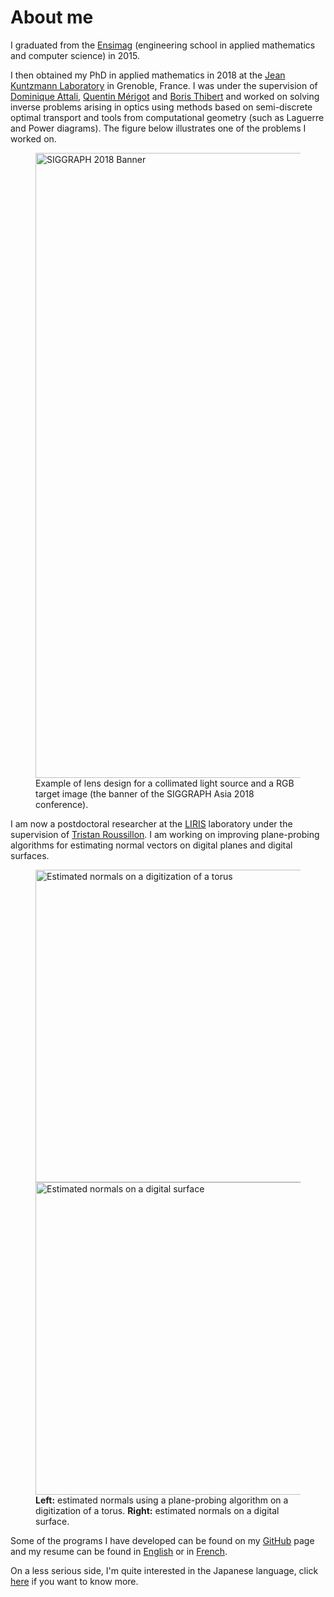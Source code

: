 # About me

I graduated from the [Ensimag](http://ensimag.grenoble-inp.fr/welcome/) (engineering school in applied mathematics and computer science) in 2015.

I then obtained my PhD in applied mathematics in 2018 at the [Jean Kuntzmann Laboratory](https://ljk.imag.fr/index_en.php) in Grenoble, France. I was under the supervision of [Dominique Attali](https://www.gipsa-lab.grenoble-inp.fr/~dominique.attali/), [Quentin Mérigot](http://quentin.mrgt.fr/) and [Boris Thibert](https://www-ljk.imag.fr/membres/Boris.Thibert/) and worked on solving inverse problems arising in optics using methods based on semi-discrete optimal transport and tools from computational geometry (such as Laguerre and Power diagrams). The figure below illustrates one of the problems I worked on.

<figure>
    <img src="/assets/images/sa2018_banner_smoke_12h_smaller.png"
         alt="SIGGRAPH 2018 Banner"
         width="1000px" />
    <figcaption>Example of lens design for a collimated light source and a RGB target image (the banner of the SIGGRAPH Asia 2018 conference).</figcaption>
</figure>

I am now a postdoctoral researcher at the [LIRIS](http://liris.cnrs.fr/en) laboratory under the supervision of [Tristan Roussillon](https://perso.liris.cnrs.fr/tristan.roussillon/). I am working on improving plane-probing algorithms for estimating normal vectors on digital planes and digital surfaces.

<figure>
    <img src="/assets/images/torus_normals.png"
         alt="Estimated normals on a digitization of a torus"
         width="500px"
         style="vertical-align: middle;" />
    <img src="/assets/images/hollow_normals.png"
         alt="Estimated normals on a digital surface"
         width="500px"
         style="vertical-align: middle;" />
<figcaption><strong>Left:</strong> estimated normals using a plane-probing algorithm on a digitization of a torus. <strong>Right:</strong> estimated normals on a digital surface.</figcaption>
</figure>

Some of the programs I have developed can be found on my [GitHub](https://github.com/nyorem) page and my resume can be found in [English](/assets/cv_en.pdf) or in [French](/assets/cv_fr.pdf).

On a less serious side, I'm quite interested in the Japanese language, click [here](/page/fun) if you want to know more.
